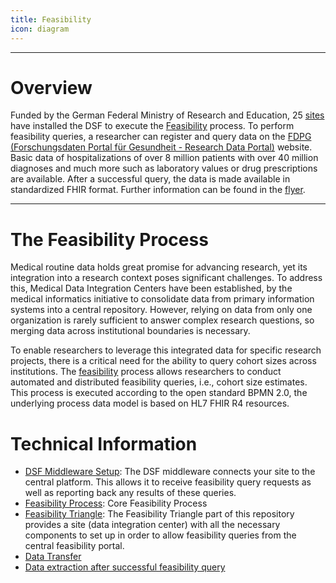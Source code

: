 ```yaml
---
title: Feasibility
icon: diagram
---
```

---

# Overview 
Funded by the German Federal Ministry of Research and Education, 25 [sites](https://www.forschen-fuer-gesundheit.de/menu_standorte.php) have installed the DSF to execute the [Feasibility](https://github.com/medizininformatik-initiative/feasibility-dsf-process/) process. To perform feasibility queries, a researcher can register and query data on the [FDPG (Forschungsdaten Portal für Gesundheit - Research Data Portal)](https://www.forschen-fuer-gesundheit.de/) website. Basic data of hospitalizations of over 8 million patients with over 40 million diagnoses and much more such as laboratory values or drug prescriptions are available. After a successful query, the data is made available in standardized FHIR format. Further information can be found in the [flyer](https://www.medizininformatik-initiative.de/sites/default/files/2023-05/20230509_TMF_Faltflyer_A4_digital.pdf).

---

# The Feasibility Process
Medical routine data holds great promise for advancing research, yet its integration into a research context poses significant challenges. To address this, Medical Data Integration Centers have been established, by the medical informatics initiative to consolidate data from primary information systems into a central repository. However, relying on data from only one organization is rarely sufficient to answer complex research questions, so merging data across institutional boundaries is necessary.

To enable researchers to leverage this integrated data for specific research projects, there is a critical need for the ability to query cohort sizes across institutions. The [feasibility](https://github.com/medizininformatik-initiative/feasibility-dsf-process/) process allows researchers to conduct automated and distributed feasibility queries, i.e., cohort size estimates. This process is executed according to the open standard BPMN 2.0, the underlying process data model is based on HL7 FHIR R4 resources.

# Technical Information
- [DSF Middleware Setup](https://github.com/medizininformatik-initiative/feasibility-deploy/wiki/DSF-Middleware-Setup): The DSF middleware connects your site to the central platform. This allows it to receive feasibility query requests as well as reporting back any results of these queries.
- [Feasibility Process](https://github.com/medizininformatik-initiative/feasibility-dsf-process/): Core Feasibility Process
- [Feasibility Triangle](https://github.com/medizininformatik-initiative/feasibility-deploy/tree/main/feasibility-triangle): The Feasibility Triangle part of this repository provides a site (data integration center) with all the necessary components to set up in order to allow feasibility queries from the central feasibility portal.
- [Data Transfer](https://github.com/medizininformatik-initiative/mii-dsf-processes/tree/main)
- [Data extraction after successful feasibility query](https://github.com/medizininformatik-initiative/mii-dsf-processes/blob/main/mii-dsf-processes-docker-test-setup/README-Process-Projectathon-Data-Sharing.md)